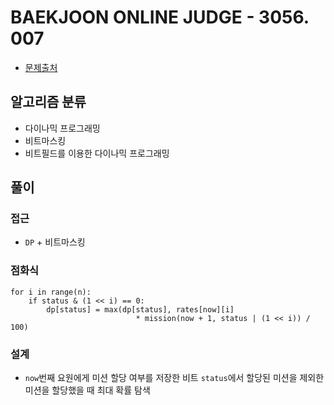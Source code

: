 # BAEKJOON ONLINE JUDGE - 3056. 007

- [문제출처](https://www.acmicpc.net/problem/3056 '3056. 007')

## 알고리즘 분류

- 다이나믹 프로그래밍
- 비트마스킹
- 비트필드를 이용한 다이나믹 프로그래밍

## 풀이

### 접근

- `DP` + 비트마스킹

### 점화식

```
for i in range(n):
    if status & (1 << i) == 0:
        dp[status] = max(dp[status], rates[now][i]
                            * mission(now + 1, status | (1 << i)) / 100)
```

### 설계

- `now`번째 요원에게 미션 할당 여부를 저장한 비트 `status`에서 할당된 미션을 제외한 미션을 할당했을 때 최대 확률 탐색
